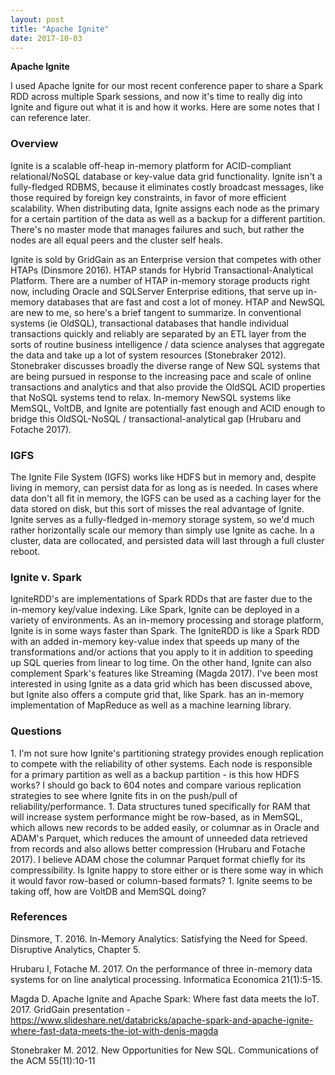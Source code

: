 ```yaml
---
layout: post
title: "Apache Ignite"
date: 2017-10-03
---
```

<b>Apache Ignite</b>  

I used Apache Ignite for our most recent conference paper to share a Spark RDD across multiple Spark sessions, and now it's time to really dig into Ignite and figure out what it is and how it works. Here are some notes that I can reference later.  

<h3>Overview</h3>
Ignite is a scalable off-heap in-memory platform for ACID-compliant relational/NoSQL database or key-value data grid functionality. Ignite isn't a fully-fledged RDBMS, because it eliminates costly broadcast messages, like those required by foreign key constraints, in favor of more efficient scalability. When distributing data, Ignite assigns each node as the primary for a certain partition of the data as well as a backup for a different partition. There's no master mode that manages failures and such, but rather the nodes are all equal peers and the cluster self heals. 

Ignite is sold by GridGain as an Enterprise version that competes with other HTAPs (Dinsmore 2016). HTAP stands for Hybrid Transactional-Analytical Platform. There are a number of HTAP in-memory storage products right now, including Oracle and SQLServer Enterprise editions, that serve up in-memory databases that are fast and cost a lot of money. HTAP and NewSQL are new to me, so here's a brief tangent to summarize. In conventional systems (ie OldSQL), transactional databases that handle individual transactions quickly and reliably are separated by an ETL layer from the sorts of routine business intelligence / data science analyses that aggregate the data and take up a lot of system resources (Stonebraker 2012). Stonebraker discusses broadly the diverse range of New SQL systems that are being pursued in response to the increasing pace and scale of online transactions and analytics and that also provide the OldSQL ACID properties that NoSQL systems tend to relax. In-memory NewSQL systems like MemSQL, VoltDB, and Ignite are potentially fast enough and ACID enough to bridge this OldSQL-NoSQL / transactional-analytical gap (Hrubaru and Fotache 2017).

<h3>IGFS</h3>
The Ignite File System (IGFS) works like HDFS but in memory and, despite living in memory, can persist data for as long as is needed. In cases where data don't all fit in memory, the IGFS can be used as a caching layer for the data stored on disk, but this sort of misses the real advantage of Ignite. Ignite serves as a fully-fledged in-memory storage system, so we'd much rather horizontally scale our memory than simply use Ignite as cache. In a cluster, data are collocated, and persisted data will last through a full cluster reboot.  

<h3>Ignite v. Spark</h3>
IgniteRDD's are implementations of Spark RDDs that are faster due to the in-memory key/value indexing. Like Spark, Ignite can be deployed in a variety of environments. As an in-memory processing and storage platform, Ignite is in some ways faster than Spark. The IgniteRDD is like a Spark RDD with an added in-memory key-value index that speeds up many of the transformations and/or actions that you apply to it in addition to speeding up SQL queries from linear to log time. On the other hand, Ignite can also complement Spark's features like Streaming (Magda 2017). I've been most interested in using Ignite as a data grid which has been discussed above, but Ignite also offers a compute grid that, like Spark. has an in-memory implementation of MapReduce as well as a machine learning library.  

<h3>Questions</h3>
1. I'm not sure how Ignite's partitioning strategy provides enough replication to compete with the reliability of other systems. Each node is responsible for a primary partition as well as a backup partition - is this how HDFS works? I should go back to 604 notes and compare various replication strategies to see where Ignite fits in on the push/pull of reliability/performance.  
1. Data structures tuned specifically for RAM that will increase system performance might be row-based, as in MemSQL, which allows new records to be added easily, or columnar as in Oracle and ADAM's Parquet, which reduces the amount of unneeded data retrieved from records and also allows better compression (Hrubaru and Fotache 2017). I believe ADAM chose the columnar Parquet format chiefly for its compressibility. Is Ignite happy to store either or is there some way in which it would favor row-based or column-based formats?  
1. Ignite seems to be taking off, how are VoltDB and MemSQL doing?

<h3>References</h3>  
Dinsmore, T. 2016. In-Memory Analytics: Satisfying the Need for Speed. Disruptive Analytics, Chapter 5.  

Hrubaru I, Fotache M. 2017. On the performance of three in-memory data systems for on line analytical processing. Informatica Economica 21(1):5-15.  

Magda D. Apache Ignite and Apache Spark: Where fast data meets the IoT. 2017. GridGain presentation - https://www.slideshare.net/databricks/apache-spark-and-apache-ignite-where-fast-data-meets-the-iot-with-denis-magda  

Stonebraker M. 2012. New Opportunities for New SQL. Communications of the ACM 55(11):10-11
